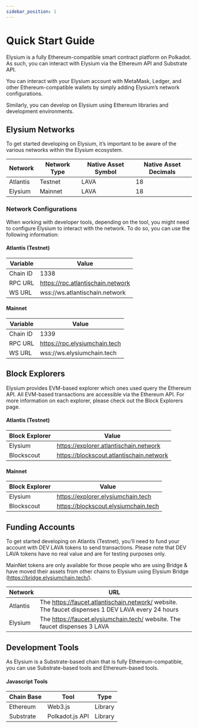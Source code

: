 ```yaml
---
sidebar_position: 1
---
```


# Quick Start Guide

Elysium is a fully Ethereum-compatible smart contract platform on Polkadot. As such, you can interact with Elysium via
the Ethereum API and Substrate API.

You can interact with your Elysium account with MetaMask, Ledger, and other Ethereum-compatible wallets by simply adding
Elysium’s network configurations.

Similarly, you can develop on Elysium using Ethereum libraries and development environments.

## Elysium Networks

To get started developing on Elysium, it’s important to be aware of the various networks within the Elysium ecosystem.

| Network        | Network Type | Native Asset Symbol | Native Asset Decimals |
|----------------|--------------|---------------------|-----------------------|
| Atlantis | Testnet      | LAVA                | 18                    |
| Elysium  | Mainnet      | LAVA                | 18                    |

### Network Configurations

When working with developer tools, depending on the tool, you might need to configure Elysium to interact with the
network. To do so, you can use the following information:

#### Atlantis (Testnet)

| Variable       | Value	                            | 
|----------------|-----------------------------------|
| Chain ID       | 1338                              | 
| RPC URL | https://rpc.atlantischain.network |
| WS URL | wss://ws.atlantischain.network    |

#### Mainnet

| Variable       | Value	                        | 
|----------------|-------------------------------|
| Chain ID       | 1339                          | 
| RPC URL | https://rpc.elysiumchain.tech |
| WS URL | wss://ws.elysiumchain.tech    |

## Block Explorers

Elysium provides EVM-based explorer which ones used query the Ethereum API. All EVM-based transactions are accessible
via the Ethereum API. For more information on each explorer, please check out the Block Explorers page.

#### Atlantis (Testnet)

| Block Explorer | Value	                                   | 
|----------------|------------------------------------------|
| Elysium        | https://explorer.atlantischain.network   | 
| Blockscout     | https://blockscout.atlantischain.network |

#### Mainnet

| Block Explorer | Value	                               | 
|----------------|--------------------------------------|
| Elysium        | https://explorer.elysiumchain.tech   | 
| Blockscout     | https://blockscout.elysiumchain.tech |

## Funding Accounts

To get started developing on Atlantis (Testnet), you’ll need to fund your account with DEV LAVA tokens to send transactions.
Please note that DEV LAVA tokens have no real value and are for testing purposes only.

MainNet tokens are only available for those people who are using Bridge & have moved their assets from other chains to Elysium using Elysium Bridge (https://bridge.elysiumchain.tech/).

| Network | URL	                                                                                              | 
|---------|---------------------------------------------------------------------------------------------------|
| Atlantis | The https://faucet.atlantischain.network/ website. The faucet dispenses 1 DEV LAVA every 24 hours | 
| Elysium | The https://faucet.elysiumchain.tech/ website. The faucet dispenses 3 LAVA                        |

## Development Tools

As Elysium is a Substrate-based chain that is fully Ethereum-compatible, you can use Substrate-based tools and
Ethereum-based tools.

#### Javascript Tools

| Chain Base | Tool            | Type    |
|------------|-----------------|---------|
| Ethereum   | Web3.js         | Library |
| Substrate  | Polkadot.js API | Library |

